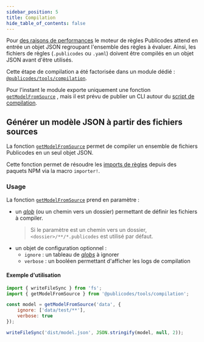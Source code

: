 ```yaml
---
sidebar_position: 5
title: Compilation
hide_table_of_contents: false
---
```


Pour [des raisons de
performances](https://github.com/publicodes/publicodes/pull/254) le moteur de
règles Publicodes attend en entrée un objet JSON regroupant l'ensemble des
règles à évaluer. Ainsi, les fichiers de règles (`.publicodes` ou `.yaml`)
doivent être compilés en un objet JSON avant d'être utilisés.

Cette étape de compilation a été factorisée dans un module dédié :
[`@publicodes/tools/compilation`](https://publicodes.github.io/tools/modules/compilation.html).

<Callout type="info">

Pour l'instant le module exporte uniquement une fonction
[`getModelFromSource`](https://publicodes.github.io/tools/functions/compilation.getModelFromSource.html)
, mais il est prévu de publier un CLI autour du [script de
compilation](https://github.com/publicodes/model-template/blob/main/build.js).

</Callout>

## Générer un modèle JSON à partir des fichiers sources

La fonction
[`getModelFromSource`](https://publicodes.github.io/tools/functions/compilation.getModelFromSource.html)
permet de compiler un ensemble de fichiers Publicodes en un seul objet JSON.

<Callout type="tip">

Cette fonction permet de résoudre les [imports de règles](./importer-des-regles) depuis des
paquets NPM via la macro `importer!`.

</Callout>

### Usage

La fonction
[`getModelFromSource`](https://publicodes.github.io/tools/functions/compilation.getModelFromSource.html)
prend en paramètre :

- un [_glob_](https://www.npmjs.com/package/glob) (ou un chemin vers un dossier)
  permettant de définir les fichiers à compiler.
    > Si le paramètre est un chemin vers un dossier, `<dossier>/**/*.publicodes`
    > est utilisé par défaut.
- un objet de configuration optionnel :
    - `ignore` : un tableau de [_globs_](https://www.npmjs.com/package/glob) à
      ignorer
    - `verbose` : un booléen permettant d'afficher les logs de compilation

#### Exemple d'utilisation

```javascript title="build.js"
import { writeFileSync } from 'fs';
import { getModelFromSource } from '@publicodes/tools/compilation';

const model = getModelFromSource('data', {
    ignore: ['data/test/**'],
    verbose: true
});

writeFileSync('dist/model.json', JSON.stringify(model, null, 2));
```
